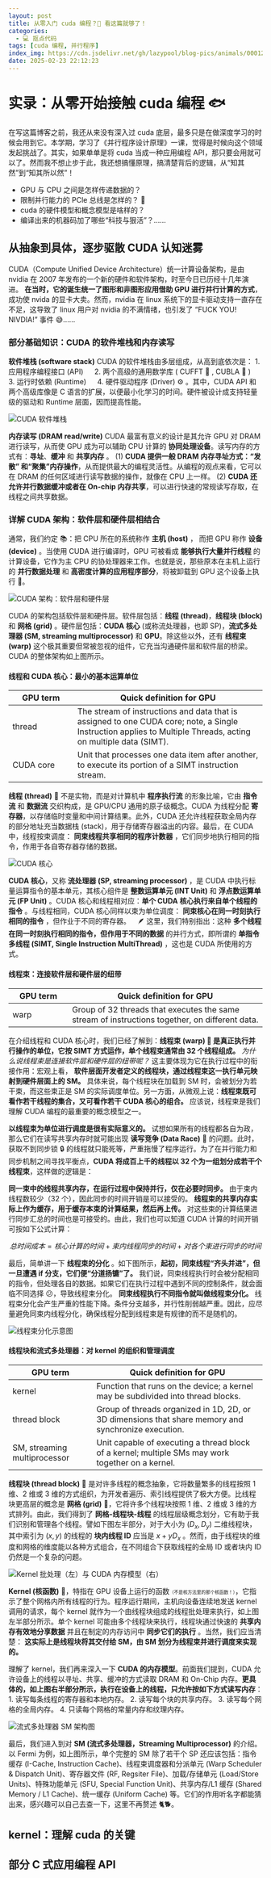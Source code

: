 ```yaml
---
layout: post
title: 从零入门 cuda 编程？🦴 看这篇就够了！
categories:
  - 💻 抠点代码
tags: [cuda 编程, 并行程序]
index_img: https://cdn.jsdelivr.net/gh/lazypool/blog-pics/animals/00012.jpg
date: 2025-02-23 22:12:23
---
```


# 实录：从零开始接触 cuda 编程 🐟

在写这篇博客之前，我还从来没有深入过 cuda 底层，最多只是在做深度学习的时候会用到它。本学期，学习了《并行程序设计原理》一课，觉得是时候向这个领域发起挑战了。其实，如果单单是将 cuda 当成一种应用编程 API，那只要会用就可以了。然而我不想止步于此，我还想搞懂原理，搞清楚背后的逻辑，从“知其然”到“知其所以然”！

- GPU 与 CPU 之间是怎样传递数据的？
- 限制并行能力的 PCle 总线是怎样的？ 🤔
- cuda 的硬件模型和概念模型是啥样的？
- 编译出来的机器码加了哪些“科技与狠活”？……

## 从抽象到具体，逐步驱散 CUDA 认知迷雾

CUDA（Compute Unified Device Architecture）统一计算设备架构，是由 nvidia 在 2007 年发布的一个新的硬件和软件架构，时至今日已历经十几年演进。 **在当时，它的诞生统一了图形和非图形应用借助 GPU 进行并行计算的方式**，成功使 nvida 的显卡大卖。然而，nvidia 在 linux 系统下的显卡驱动支持一直存在不足，这导致了 linux 用户对 nvidia 的不满情绪，也引发了 “FUCK YOU! NIVDIA!” 事件 😅……

### 部分基础知识：CUDA 的软件堆栈和内存读写

**软件堆栈 (software stack)** CUDA 的软件堆栈由多层组成，从高到底依次是： 1. 应用程序编程接口 (API) &ensp;&ensp; 2. 两个高级的通用数学库 ( CUFFT 🔧 , CUBLA 🧮 ) &ensp;&ensp; 3. 运行时依赖 (Runtime) &ensp;&ensp; 4. 硬件驱动程序 (Driver) ⚙  。其中，CUDA API 和两个高级库像是 C 语言的扩展，以便最小化学习的时间。硬件被设计成支持轻量级的驱动和 Runtime 层面，因而提高性能。

![CUDA 软件堆栈](0223_cuda-software-architecture.png)

**内存读写 (DRAM read/write)** CUDA 最富有意义的设计是其允许 GPU 对 DRAM 进行读写，从而使 GPU 成为可以辅助 CPU 计算的 **协同处理设备**。读写内存的方式有：**寻址**、**缓冲** 和 **共享内存** 。 (1) **CUDA 提供一般 DRAM 内存寻址方式：“发散” 和“聚集”内存操作**，从而提供最大的编程灵活性。从编程的观点来看，它可以在 DRAM 的任何区域进行读写数据的操作，就像在 CPU 上一样。 (2) **CUDA 还允许并行数据缓冲或者在 On-chip 内存共享**，可以进行快速的常规读写存取，在线程之间共享数据。

### 详解 CUDA 架构：软件层和硬件层相结合

通常，我们约定 📚：把 CPU 所在的系统称作 **主机 (host)** ， 而把 GPU 称作 **设备 (device)** 。当使用 CUDA 进行编译时，GPU 可被看成 **能够执行大量并行线程** 的计算设备，它作为主 CPU 的协处理器来工作。也就是说，那些原本在主机上运行的 **并行数据处理** 和 **高密度计算的应用程序部分**，将被卸载到 GPU 这个设备上执行 💼。

![CUDA 架构：软件层和硬件层](0223_cuda-architecture.png)

CUDA 的架构包括软件层和硬件层。软件层包括：**线程 (thread)**，**线程块 (block)** 和 **网格 (grid)** 。硬件层包括：**CUDA 核心** (或称流处理器，也即 SP)，**流式多处理器 (SM, streaming multiprocessor)** 和 **GPU**。除这些以外，还有 **线程束 (warp)** 这个极其重要但常被忽视的组件，它充当沟通硬件层和软件层的桥梁。CUDA 的整体架构如上图所示。

#### 线程和 CUDA 核心：最小的基本运算单位

| GPU term | Quick definition for GPU |
|-|-|
| thread&emsp;&emsp;&emsp;&emsp; | The stream of instructions and data that is assigned to one CUDA core; note, a Single Instruction applies to Multiple Threads, acting on multiple data (SIMT). |
| CUDA core | Unit that processes one data item after another, to execute its portion of a SIMT instruction stream. |

**线程 (thread)** 🧶 不是实物，而是对计算机中 **程序执行流** 的形象比喻，它由 **指令流** 和 **数据流** 交织构成，是 GPU/CPU 通用的原子级概念。CUDA 为线程分配 **寄存器**，以存储临时变量和中间计算结果。此外，CUDA 还允许线程获取全局内存的部分地址充当数据栈 (stack)，用于存储寄存器溢出的内容。最后，在 CUDA 中，线程按束调度： **同束线程共享相同的程序计数器** ，它们同步地执行相同的指令，作用于各自寄存器存储的数据。

![CUDA 核心](0223_cuda-core.png)

**CUDA 核心**，又称 **流处理器 (SP, streaming processor)** ，是 CUDA 中执行标量运算指令的基本单元，其核心组件是 **整数运算单元 (INT Unit)** 和 **浮点数运算单元 (FP Unit)** 。CUDA 核心和线程相对应：**单个 CUDA 核心执行来自单个线程的指令** 。与线程相同，CUDA 核心同样以束为单位调度： **同束核心在同一时刻执行相同的指令** ，但作业于不同的寄存器。&emsp;🪶 这里，我们特别指出：这种 **多个线程在同一时刻执行相同的指令，但作用于不同的数据** 的并行方式，即所谓的 **单指令多线程 (SIMT, Single Instruction MultiThread)** ，这也是 CUDA 所使用的方式。

#### 线程束：连接软件层和硬件层的纽带

| GPU term | Quick definition for GPU |
|-|-|
| warp&emsp;&emsp;&emsp;&emsp; | Group of 32 threads that executes the same stream of instructions together, on different data. |

在介绍线程和 CUDA 核心时，我们已经了解到：**线程束 (warp) 🧵 是真正执行并行操作的单位，它按 SIMT 方式运作，单个线程束通常由 32 个线程组成。**  _为什么说线程束是连接软件层和硬件层的纽带呢？_ 这主要体现为它在执行过程中的衔接作用：宏观上看， **软件层面开发者定义的线程块，通过线程束这一执行单元映射到硬件层面上的 SM。** 具体来说，每个线程块在加载到 SM 时，会被划分为若干束，而这些束正是 SM 的实际调度单位。另一方面，从微观上说：**线程束既可看作若干线程的集合，又可看作若干 CUDA 核心的组合。** 应该说，线程束是我们理解 CUDA 编程的最重要的概念模型之一。

**以线程束为单位进行调度是很有实际意义的。** 试想如果所有的线程都各自为政，那么它们在读写共享内存时就可能出现 **读写竞争 (Data Race)** 💢 的问题。此时，获取不到同步锁 🔒 的线程就只能死等，严重拖慢了程序运行。为了在并行能力和同步机制之间寻找平衡点，**CUDA 将成百上千的线程以 32 个为一组划分成若干个线程束**，这样做的逻辑是：

**同一束中的线程共享内存，在运行过程中保持并行，仅在必要时同步。** 由于束内线程数较少（32 个），因此同步的时间开销是可以接受的。 **线程束的共享内存实际上作为缓存，用于缓存本束的计算结果，然后再上传。** 对这些束的计算结果进行同步汇总的时间也是可接受的。由此，我们也可以知道 CUDA 计算的时间开销可按如下公式计算：

$$总时间成本 = 核心计算的时间 + 束内线程同步的时间 + 对各个束进行同步的时间$$

最后，简单讲一下 **线程束的分化** 。如下图所示，**起初，同束线程“齐头并进”，但一旦遭遇 if 分支，它们便“分道扬镳”了。** 我们说，同束线程执行时会被分配相同的指令，但处理各自的数据。如果它们在执行过程中遇到不同的控制条件，就会面临不同选择 😕，导致线程束分化。 **同束线程执行不同指令就叫做线程束分化。** 线程束分化会产生严重的性能下降。条件分支越多，并行性削弱越严重。因此，应尽量避免同束内线程分化，确保线程分配到线程束是有规律的而不是随机的。

![线程束分化示意图](./0223_cuda-warpbranches.png)

#### 线程块和流式多处理器：对 kernel 的组织和管理调度

| GPU term | Quick definition for GPU |
|-|-|
| kernel | Function that runs on the device; a kernel may be subdivided into thread blocks. |
| thread block | Group of threads organized in 1D, 2D, or 3D dimensions that share memory and synchronize execution. |
| SM, streaming multiprocessor | Unit capable of executing a thread block of a kernel; multiple SMs may work together on a kernel. |

**线程块 (thread block)** 🧊 是对许多线程的概念抽象，它将数量繁多的线程按照 1 维、2 维或 3 维的方式组织，为开发者遍历、索引线程提供了极大方便。比线程块更高层的概念是 **网格 (grid)** 🥅，它将许多个线程块按照 1 维、2 维或 3 维的方式排列。由此，我们得到了 **网格-线程块-线程** 的线程层级概念划分，它有助于我们识别和管理各个线程。譬如下图左半部分，对于大小为 $(D_x, D_y)$ 二维线程块，其中索引为 $(x, y)$ 的线程的 **块内线程 ID** 应当是 $x + yD_x$ 。然而，由于线程块的维度和网格的维度能以各种方式组合，在不同组合下获取线程的全局 ID 或者块内 ID 仍然是一个复杂的问题。

![Kernel 批处理（左）与 CUDA 内存模型（右）](https://blogger.googleusercontent.com/img/b/R29vZ2xl/AVvXsEgfwJ-XTFD3uN4CxFuFaUOOxF_YFA_1uUAVRWykrYSyrikT9ihmFyRyVXl-s7xZPnx1VGZTIln5MxL83fMearxY1fWc4RHQ7fbokHBgIJWTWi-lymFhYn3zRb64kk2PzugsJJVlzj1PoWI/s1600/gpu2.png)

**Kernel (核函数)** 🥜，特指在 GPU 设备上运行的函数<span style="font-size:xx-small;">（不是核方法里的那个核函数！）</span>，它指示了整个网格内所有线程的行为。程序运行期间，主机向设备连续地发送 kernel 调用的请求，每个 kernel 就作为一个由线程块组成的线程批处理来执行，如上图左半部分所示。单个 kernel 可能由多个线程块来执行，线程块通过快速的 **共享内存有效地分享数据** 并且在制定的内存访问中 **同步它们的执行** 。当然，我们应当清楚： **这实际上是线程块将其交付给 SM，由 SM 划分为线程束并进行调度来实现的。**

理解了 kernel，我们再来深入一下 **CUDA 的内存模型**。前面我们提到，CUDA 允许设备上的线程以寻址、共享、缓冲的方式读取 DRAM 和 On-Chip 内存。**更具体的，如上图右半部分所示，执行在设备上的线程，只允许按如下方式读写内存**：1. 读写每条线程的寄存器和本地内存。 2. 读写每个块的共享内存。 3. 读写每个网格的全局内存。 4. 只读每个网格的常量内存和纹理内存。

![流式多处理器 SM 架构图](./0223_cuda-sm-architecture.png)

最后，我们进入到对 **SM (流式多处理器，Streaming Multiprocessor)** 的介绍。以 Fermi 为例，如上图所示，单个完整的 SM 除了若干个 SP 还应该包括：指令缓存 (I-Cache, Instruction Cache)、线程束调度器和分派单元 (Warp Scheduler & Dispatch Unit)、寄存器文件 (RF, Regsiter File)、加载/存储单元 (Load/Store Units)、特殊功能单元 (SFU, Special Function Unit)、共享内存/L1 缓存 (Shared Memory / L1 Cache)、统一缓存 (Uniform Cache) 等。它们的作用听名字都能猜出来，感兴趣可以自己去查一下，这里不再赘述 🐈🐕。

## kernel：理解 cuda 的关键

## 部分 C 式应用编程 API
